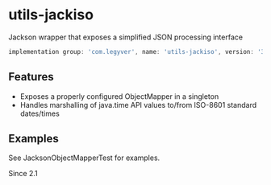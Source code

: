 # utils-jackiso
Jackson wrapper that exposes a simplified JSON processing interface

```groovy
implementation group: 'com.legyver', name: 'utils-jackiso', version: '3.5.2'
```
## Features
- Exposes a properly configured ObjectMapper in a singleton
- Handles marshalling of java.time API values to/from ISO-8601 standard dates/times

## Examples
See JacksonObjectMapperTest for examples.


Since 2.1
